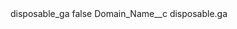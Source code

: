 <?xml version="1.0" encoding="UTF-8"?>
<CustomMetadata xmlns="http://soap.sforce.com/2006/04/metadata" xmlns:xsi="http://www.w3.org/2001/XMLSchema-instance" xmlns:xsd="http://www.w3.org/2001/XMLSchema">
    <label>disposable_ga</label>
    <protected>false</protected>
    <values>
        <field>Domain_Name__c</field>
        <value xsi:type="xsd:string">disposable.ga</value>
    </values>
</CustomMetadata>
